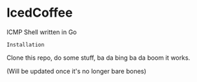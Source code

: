 # IcedCoffee
ICMP Shell written in Go

`Installation`

Clone this repo, do some stuff, ba da bing ba da boom it works. 

(Will be updated once it's no longer bare bones)
